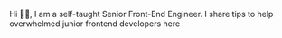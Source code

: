Hi 👋🏽, I am a self-taught Senior Front-End Engineer. I share tips to help overwhelmed junior frontend developers here